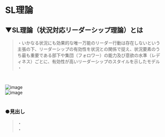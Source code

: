 # SL理論

## ▼SL理論（状況対応リーダーシップ理論）とは
>・いかなる状況にも効果的な唯一万能のリーダー行動は存在しないという主張の下、リーダーシップの有効性を状況との関係で捉え、状況要素のうち最も重要である部下や集団（フォロワー）の能力及び意欲の水準（レディネス）ごとに、有効性が高いリーダーシップのスタイルを示したモデル<br>
>・<br>
<br>

![image](https://user-images.githubusercontent.com/81621944/233827014-f9739fa0-e754-4933-8870-472dde054a8a.png)<br>
![image](https://user-images.githubusercontent.com/81621944/233827000-10215a17-6f37-49cc-b794-e833834aab9f.png)<br>
<br>

### ●見出し
>・<br>
>・<br>
<br>
